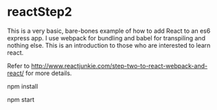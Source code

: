 # reactStep2
This is a very basic, bare-bones example of how to add React to an es6 express app. I use webpack for bundling and babel
for transpiling and nothing else. This is an introduction to those who are interested to learn react.

Refer to http://www.reactjunkie.com/step-two-to-react-webpack-and-react/ for more details.

npm install

npm start
